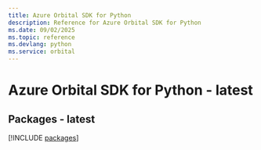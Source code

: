 ```yaml
---
title: Azure Orbital SDK for Python
description: Reference for Azure Orbital SDK for Python
ms.date: 09/02/2025
ms.topic: reference
ms.devlang: python
ms.service: orbital
---
```

# Azure Orbital SDK for Python - latest
## Packages - latest
[!INCLUDE [packages](orbital-index.md)]